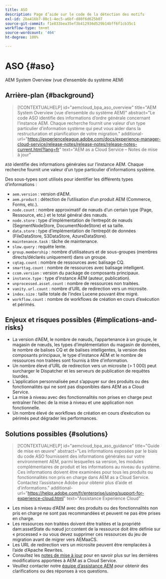 ```yaml
---
title: ASO
description: Page d’aide sur le code de la détection des motifs
exl-id: 2ba416b7-80c1-4ec5-a6bf-d80f6d625b07
source-git-commit: f1e833bea35ef3b412936d529b14bff6f1cb35c1
workflow-type: tm+mt
source-wordcount: '464'
ht-degree: 100%

---
```


# ASO {#aso}

AEM System Overview (vue d’ensemble du système AEM)

## Arrière-plan {#background}

>[!CONTEXTUALHELP]
>id="aemcloud_bpa_aso_overview"
>title="AEM System Overview (vue d’ensemble du système AEM)"
>abstract="Le code ASO identifie des informations d’ordre générale concernant l’instance AEM. Chaque recherche fournit une valeur d’un type particulier d’information système qui peut vous aider dans la restructuration et planification de votre migration."
>additional-url="https://experienceleague.adobe.com/docs/experience-manager-cloud-service/release-notes/release-notes/release-notes-current.html?lang=fr" text="AEM as a Cloud Service – Notes de mise à jour"

`ASO` identifie des informations générales sur l’instance AEM. Chaque recherche fournit une valeur d’un type particulier d’informations système.

Des sous-types sont utilisés pour identifier les différents types d’informations :

* `aem.version` : version d’AEM.
* `aem.product` : détection de l’utilisation d’un produit AEM (Commerce, Forms, etc.).
* `node.count` : nombre approximatif de nœuds d’un certain type (Page, Ressource, etc.) et le total général des nœuds.
* `node.store` : type d’implémentation de l’entrepôt de nœuds (SegmentNodeStore, DocumentNodeStore) et sa taille.
* `data.store` : type d’implémentation de l’entrepôt de données (FileDataStore, S3DataStore, AzureDataStore).
* `maintenance.task` : tâche de maintenance.
* `slow.query` : requête lente.
* `group.membership` : nombre d’utilisateurs et de sous-groupes (membres directs/déclarés uniquement) dans un groupe.
* `cqtag.count` : nombre de ressources avec balisage CQ.
* `smarttag.count` : nombre de ressources avec balisage intelligent.
* `ccom.version` : version du package de composants principaux.
* `instance.type` : type d’instance AEM (auteur, publication).
* `unprocessed.asset.count` : nombre de ressources non traitées.
* `vanity.url.count` : nombre d’URL de redirection vers un microsite.
* `index.size` : taille totale de l’index Lucene pouvant être migré.
* `workflow.count` : nombre de workflows de création en cours d’exécution et périmés.

## Enjeux et risques possibles {#implications-and-risks}

* La version d’AEM, le nombre de nœuds, l’appartenance à un groupe, le magasin de nœuds, les types d’implémentation du magasin de données, le nombre de balises CQ et de balises intelligentes, la version des composants principaux, le type d’instance AEM et le nombre de ressources non traitées sont fournis à titre d’information.
* Un nombre élevé d’URL de redirection vers un microsite (> 1 000) peut surcharger le Dispatcher et les serveurs de publication de requêtes lourdes.
* L’application personnalisée peut s’appuyer sur des produits ou des fonctionnalités qui ne sont pas disponibles dans AEM as a Cloud Service.
* La mise à niveau avec des fonctionnalités non prises en charge peut entraîner l’échec de la mise à niveau et une application non fonctionnelle.
* Un nombre élevé de workflows de création en cours d’exécution ou périmés peut dégrader les performances.

## Solutions possibles {#solutions}

>[!CONTEXTUALHELP]
>id="aemcloud_bpa_aso_guidance"
>title="Guide de mise en œuvre"
>abstract="Les informations exposées par le biais du code ASO fournissent des informations générales sur votre environnement AEM, parmi lesquelles sa version, les modules complémentaires de produit et les informations au niveau du système. Ces informations doivent être examinées pour tous les produits ou fonctionnalités non pris en charge dans AEM as a Cloud Service. Contactez l’assistance Adobe pour obtenir plus d’aide et d’informations."
>additional-url="https://helpx.adobe.com/fr/enterprise/using/support-for-experience-cloud.html" text="Assistance Experience Cloud"

* Les mises à niveau d’AEM avec des produits ou des fonctionnalités non pris en charge ne sont pas recommandées et peuvent ne pas être prises en charge.
* Les ressources non traitées doivent être traitées et la propriété dam:assetState du nœud jcr:content de la ressource doit être définie sur « processed » ou vous devez supprimer ces ressources du jeu de migration avant de migrer vers AEMaaCS.
* Les URL de redirection vers un microsite peuvent être remplacées à l’aide d’Apache Rewrites.
* Consultez les [notes de mise à jour](https://experienceleague.adobe.com/docs/experience-manager-cloud-service/release-notes/release-notes/release-notes-current.html?lang=fr) pour en savoir plus sur les dernières modifications apportées à AEM as a Cloud Service.
* Veuillez contacter notre [équipe d’assistance AEM](https://helpx.adobe.com/fr/enterprise/using/support-for-experience-cloud.html) pour obtenir des clarifications ou des réponses à vos questions.
